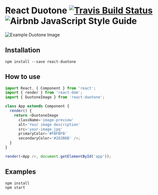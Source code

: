 # React Duotone [![Travis Build Status](https://travis-ci.org/nagelflorian/react-duotone.svg?branch=master)](https://travis-ci.org/nagelflorian/react-duotone) ![[Airbnb JavaScript Style Guide](https://github.com/airbnb/javascript)](https://img.shields.io/badge/code--style-airbnb-blue.svg?style=flat)

![Example Duotone Image](https://cloud.githubusercontent.com/assets/7649376/19024780/e0fac730-890b-11e6-9640-1e2f604614e3.png)

## Installation

```
npm install --save react-duotone
```

## How to use

```JavaScript
import React, { Component } from 'react';
import { render } from 'react-dom';
import { DuotoneImage } from 'react-duotone';

class App extends Component {
  render() {
    return <DuotoneImage
      className='image-preview'
      alt='Your image description'
      src='your-image.jpg'
      primaryColor='#FBFBFB'
      secondaryColor='#283B6B' />;
  }
}

render(<App />, document.getElementById('app'));
```

## Examples

```
npm install
npm start
```
